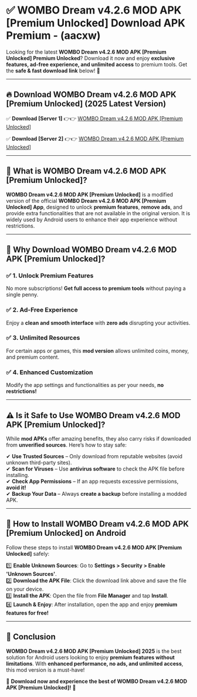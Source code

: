 
# ✅ WOMBO Dream v4.2.6 MOD APK [Premium Unlocked] Download APK Premium -  (aacxw) 

Looking for the latest **WOMBO Dream v4.2.6 MOD APK [Premium Unlocked] Premium Unlocked**? Download it now and enjoy **exclusive features, ad-free experience, and unlimited access** to premium tools. Get the **safe & fast download link** below! 🚀

---

## 🔥 Download WOMBO Dream v4.2.6 MOD APK [Premium Unlocked] (2025 Latest Version)

✅ **Download [Server 1]** 👉👉 [WOMBO Dream v4.2.6 MOD APK [Premium Unlocked] ](https://apkcomod.com?title=WOMBO_Dream_v4.2.6_MOD_APK_[Premium_Unlocked])  

✅ **Download [Server 2]** 👉👉 [WOMBO Dream v4.2.6 MOD APK [Premium Unlocked] ](https://apkcomod.com?title=WOMBO_Dream_v4.2.6_MOD_APK_[Premium_Unlocked])  


---

## 📌 What is WOMBO Dream v4.2.6 MOD APK [Premium Unlocked]?

**WOMBO Dream v4.2.6 MOD APK [Premium Unlocked]** is a modified version of the official **WOMBO Dream v4.2.6 MOD APK [Premium Unlocked] App**, designed to unlock **premium features**, **remove ads**, and provide extra functionalities that are not available in the original version. It is widely used by Android users to enhance their app experience without restrictions.

---

## 🌟 Why Download WOMBO Dream v4.2.6 MOD APK [Premium Unlocked]?

### ✅ 1. Unlock Premium Features
No more subscriptions! **Get full access to premium tools** without paying a single penny.

### ✅ 2. Ad-Free Experience
Enjoy a **clean and smooth interface** with **zero ads** disrupting your activities.

### ✅ 3. Unlimited Resources
For certain apps or games, this **mod version** allows unlimited coins, money, and premium content.

### ✅ 4. Enhanced Customization
Modify the app settings and functionalities as per your needs, **no restrictions!**

---

## ⚠️ Is it Safe to Use WOMBO Dream v4.2.6 MOD APK [Premium Unlocked]?

While **mod APKs** offer amazing benefits, they also carry risks if downloaded from **unverified sources**. Here’s how to stay safe:

✔ **Use Trusted Sources** – Only download from reputable websites (avoid unknown third-party sites).  
✔ **Scan for Viruses** – Use **antivirus software** to check the APK file before installing.  
✔ **Check App Permissions** – If an app requests excessive permissions, **avoid it!**  
✔ **Backup Your Data** – Always **create a backup** before installing a modded APK.

---

## 📲 How to Install WOMBO Dream v4.2.6 MOD APK [Premium Unlocked] on Android

Follow these steps to install **WOMBO Dream v4.2.6 MOD APK [Premium Unlocked]** safely:

1️⃣ **Enable Unknown Sources**: Go to **Settings > Security > Enable 'Unknown Sources'**.  
2️⃣ **Download the APK File**: Click the download link above and save the file on your device.  
3️⃣ **Install the APK**: Open the file from **File Manager** and tap **Install**.  
4️⃣ **Launch & Enjoy**: After installation, open the app and enjoy **premium features for free!**

---

## 🚀 Conclusion

**WOMBO Dream v4.2.6 MOD APK [Premium Unlocked] 2025** is the best solution for Android users looking to enjoy **premium features without limitations**. With **enhanced performance, no ads, and unlimited access**, this mod version is a must-have!

🔻 **Download now and experience the best of WOMBO Dream v4.2.6 MOD APK [Premium Unlocked]!** 🔻


